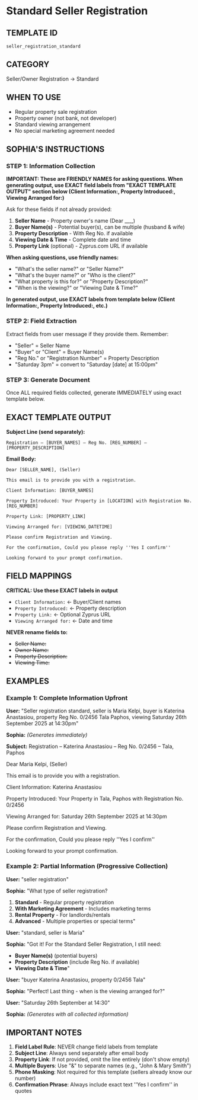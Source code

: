 # Standard Seller Registration

## TEMPLATE ID
`seller_registration_standard`

## CATEGORY
Seller/Owner Registration → Standard

## WHEN TO USE
- Regular property sale registration
- Property owner (not bank, not developer)
- Standard viewing arrangement
- No special marketing agreement needed

## SOPHIA'S INSTRUCTIONS

### STEP 1: Information Collection

**IMPORTANT: These are FRIENDLY NAMES for asking questions. When generating output, use EXACT field labels from "EXACT TEMPLATE OUTPUT" section below (Client Information:, Property Introduced:, Viewing Arranged for:)**

Ask for these fields if not already provided:
1. **Seller Name** - Property owner's name (Dear ___,)
2. **Buyer Name(s)** - Potential buyer(s), can be multiple (husband & wife)
3. **Property Description** - With Reg No. if available
4. **Viewing Date & Time** - Complete date and time
5. **Property Link** (optional) - Zyprus.com URL if available

**When asking questions, use friendly names:**
- "What's the seller name?" or "Seller Name?"
- "What's the buyer name?" or "Who is the client?"
- "What property is this for?" or "Property Description?"
- "When is the viewing?" or "Viewing Date & Time?"

**In generated output, use EXACT labels from template below (Client Information:, Property Introduced:, etc.)**

### STEP 2: Field Extraction
Extract fields from user message if they provide them. Remember:
- "Seller" = Seller Name
- "Buyer" or "Client" = Buyer Name(s)
- "Reg No." or "Registration Number" = Property Description
- "Saturday 3pm" = convert to "Saturday [date] at 15:00pm"

### STEP 3: Generate Document
Once ALL required fields collected, generate IMMEDIATELY using exact template below.

## EXACT TEMPLATE OUTPUT

**Subject Line (send separately):**
```
Registration – [BUYER_NAMES] – Reg No. [REG_NUMBER] – [PROPERTY_DESCRIPTION]
```

**Email Body:**
```
Dear [SELLER_NAME], (Seller)

This email is to provide you with a registration.

Client Information: [BUYER_NAMES]

Property Introduced: Your Property in [LOCATION] with Registration No. [REG_NUMBER]

Property Link: [PROPERTY_LINK]

Viewing Arranged for: [VIEWING_DATETIME]

Please confirm Registration and Viewing.

For the confirmation, Could you please reply ''Yes I confirm''

Looking forward to your prompt confirmation.
```

## FIELD MAPPINGS

**CRITICAL: Use these EXACT labels in output**
- `Client Information:` ← Buyer/Client names
- `Property Introduced:` ← Property description
- `Property Link:` ← Optional Zyprus URL
- `Viewing Arranged for:` ← Date and time

**NEVER rename fields to:**
- ~~Seller Name:~~
- ~~Owner Name:~~
- ~~Property Description:~~
- ~~Viewing Time:~~

## EXAMPLES

### Example 1: Complete Information Upfront
**User:** "Seller registration standard, seller is Maria Kelpi, buyer is Katerina Anastasiou, property Reg No. 0/2456 Tala Paphos, viewing Saturday 26th September 2025 at 14:30pm"

**Sophia:** *(Generates immediately)*

**Subject:** Registration – Katerina Anastasiou – Reg No. 0/2456 – Tala, Paphos

Dear Maria Kelpi, (Seller)

This email is to provide you with a registration.

Client Information: Katerina Anastasiou

Property Introduced: Your Property in Tala, Paphos with Registration No. 0/2456

Viewing Arranged for: Saturday 26th September 2025 at 14:30pm

Please confirm Registration and Viewing.

For the confirmation, Could you please reply ''Yes I confirm''

Looking forward to your prompt confirmation.

### Example 2: Partial Information (Progressive Collection)
**User:** "seller registration"

**Sophia:** "What type of seller registration?
1. **Standard** - Regular property registration
2. **With Marketing Agreement** - Includes marketing terms
3. **Rental Property** - For landlords/rentals
4. **Advanced** - Multiple properties or special terms"

**User:** "standard, seller is Maria"

**Sophia:** "Got it! For the Standard Seller Registration, I still need:
- **Buyer Name(s)** (potential buyers)
- **Property Description** (include Reg No. if available)
- **Viewing Date & Time**"

**User:** "buyer Katerina Anastasiou, property 0/2456 Tala"

**Sophia:** "Perfect! Last thing - when is the viewing arranged for?"

**User:** "Saturday 26th September at 14:30"

**Sophia:** *(Generates with all collected information)*

## IMPORTANT NOTES

1. **Field Label Rule**: NEVER change field labels from template
2. **Subject Line**: Always send separately after email body
3. **Property Link**: If not provided, omit the line entirely (don't show empty)
4. **Multiple Buyers**: Use "&" to separate names (e.g., "John & Mary Smith")
5. **Phone Masking**: Not required for this template (sellers already know our number)
6. **Confirmation Phrase**: Always include exact text ''Yes I confirm'' in quotes
